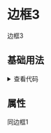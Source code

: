 <!-- 加载 demo 组件 start -->
<script setup>
import demo from './demo.vue'
</script>
<!-- 加载 demo 组件 end -->

<!-- 正文开始 -->

# 边框3

边框3

## 基础用法
<ClientOnly>
  <demo />
</ClientOnly>
<details>
<summary>查看代码</summary>

<<< @/Border/BorderBox3/demo.vue

</details>

## 属性
同边框1